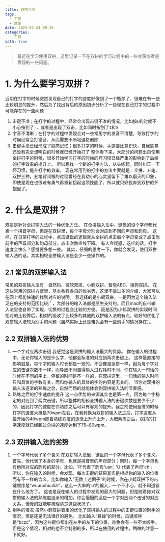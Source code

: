 ```yaml
---
title: 双拼介绍
tags:
  - 工具
  - 效率
date: 2023-05-24 09:19
categories:
  - 工具
math: true
---
```


> 最近在学习使用双拼，这里记录一下在双拼的学习过程中的一些收获或者是发现的一些问题。

# 1. 为什么要学习双拼？
近期在打字的时候突然发现自己的打字的速度好像到了一个瓶颈了，很难在有一些比较明显的提升，然后为了找出背后的原因初步分析了一些现在自己打字的过程中可能存在的一些问题：
1. 击键不准；在打字的过程中，经常会出现击键不准的情况，比如按`L`的时候不小心按到了`;`，或者是出现了双击，比如同时按到了`I`和`O`
2. 字音不清晰；在打字的过程中发现会对一些常用字的发音不清楚，导致打字的时候经常会打错音，从而需要不断地退格删除
3. 击键手法已经形成了肌肉记忆；很多打字的时候，手速要比意识快，自我感觉还没有完全想明白的时候就已经开始打了
整体看下来，大部分的问题出自使用全拼打字的时候，很多开始学习打字的时候的坏习惯已经严重的影响到了后续的打字效率的提升上。
所以想找一个新的打字方法，从头练起，同时纠正一下坏习惯，提升打字的效率。
现在常用到的打字的方法主要就是：全拼、五笔、双拼三种，五笔背词根的过程曾经在我幼小的心灵里留下了难以磨灭的印象，即使是现在也很难有勇气再重新拾起这项技能了，所以就只好投奔到双拼的怀抱里了。

# 2. 什么是双拼？
双拼是针对全拼输入法的一种优化方法。
在全拼输入法中，键盘的没个字母都代表一个拼音字母，但是在双拼里，每个字母分别会对应到不同的声母和韵母。
这样，在日常打字的过程中，点击键盘的逻辑就从全拼的点击每个字母变成了点击当前字的声母部分和韵母部分，点击次数直线下降。
有人会疑惑，这样的话，打字速度会快么？感觉要多想一些。
其实，仔细的思考一下，你就会发现，使用双拼输入法的话，其实相较全拼输入法是会少一些操作的。

## 2.1 常见的双拼输入法
常见的双拼输入法有：自然码、微软双拼、小鹤双拼、智能ABC、搜狗双拼。
在这些常用的双拼方案里，基本各有各自的优劣势，这里不做过多的介绍，大家可以在网上都能快速的找到对应的说明。
我选择的是小鹤双拼，一是因为这个输入法现在的支持的范围比较广，大部分的输入法都是原生支持的，而且mac的自带输入法里也自带了实现，切换的过程会比较的方便。
而是因为小鹤双拼的实现时间相对的比较靠后，相对的吸收了比较多的其他的双拼输入法的有点，较好的优化了双拼输入法较为别手的问题（虽然实际上还是难免会有一些别手的情况存在）。

## 2.2 双拼输入法的优势
1. 一个字对应两次击键
   我感觉这是双拼的输入法最大的优势。
   你在输入的过程中，无论你输入的是什么字，他都会标准的对应到两次击键上。
   这样最直接的影响就是，每个字的输入时长都是一致的，不会像是全拼一样，因为每个字对应的击键次数不一样，而导致不同自得输入过程耗时不同，你在输入一句话的时候在不同的字上，停留的时间是不一样的，在双拼这里，一句话的输入时间只和具体的字数有关，而和你输入的具体的字的内容是无关的。
   当你对双拼的输入法逐渐的熟练之后，自然而然的就能体会到双拼输入法的节奏感。
2. 熟练之后的打字速度的提升
   这一点优势的来源其实也是第一点，因为每个字稳定的对应到了两次击键，所以整体的相较全拼输入法的击键次数是要少不少的，因此打字的速度在你熟练之后可以有客观的提升。我之前使用全拼的时候打字的速度大概是70wpm左右，在我转换为双拼的输入法之后，打字速度从最开始的40wpm随着熟练程度的逐渐上升而上升，大概两周之后，双拼的打字速度就已经超过全拼的速度达到了75~80wpm。

## 2.3 双拼输入法的劣势
1. 一个字母代表了多个含义
   在双拼输入法里，键盘的一个字母代表了多个含义。
   首先，他代表了本身的字母，也就是拼音里的声母部分；同时，每一个字母也有他所对应的韵母的部分。比如，'R'代表了韵母'uan', 'U'代表了声母'ch'。
   所以，你在输入的时候，会发现，每次击键的结果其实是根据你的输入的位置而有不一样的含义，比如你输入“无数上述例子”的时候，你在小鹤双拼下的击键顺序是“wuuuuhuulizi”，这么一大串的‘u’的输入，一个不小心，就不知道错在什么地方了。
   这也是我在输入的过程中发现的最大的问题，但是随着你对双拼的输入法的熟练度逐渐的增加，你会慢慢的适应一个字对应两个击键的对应关系，慢慢的就能够梳理清楚这些状况了。
2. 别手的情况
   虽然小鹤双拼着重的优化了双拼输入的过程中的击键位置的别手的情况，但是还是无法很好的避免。
   比如输入“暴躁”的时候，击键顺序是“bczc”，因为这些键位都出在左手的左下的位置，难免会有一些不太顺手。
   但是这个情况，相对的也不会特别的多，所以在使用的过程中，稍微的注意一下就好。